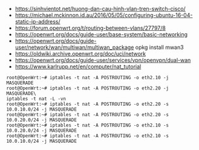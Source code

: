 - https://sinhvientot.net/huong-dan-cau-hinh-vlan-tren-switch-cisco/
- https://michael.mckinnon.id.au/2016/05/05/configuring-ubuntu-16-04-static-ip-address/
- https://forum.openwrt.org/t/routing-between-vlans/27797/8
- https://openwrt.org/docs/guide-user/base-system/basic-networking
- https://openwrt.org/docs/guide-user/network/wan/multiwan/multiwan_package
opkg install mwan3
- https://oldwiki.archive.openwrt.org/doc/uci/network
- https://openwrt.org/docs/guide-user/services/vpn/openvpn/dual-wan
- https://www.karlrupp.net/en/computer/nat_tutorial

```
root@OpenWrt:~# iptables -t nat -A POSTROUTING -o eth2.10 -j MASQUERADE
root@OpenWrt:~# iptables -t nat -A POSTROUTING -o eth2.20 -j MASQUERADE\
iptables -t nat -L -vn
root@OpenWrt:~# iptables -t nat -A POSTROUTING -o eth2.20 -s 10.0.10.0/24 -j MASQUERADE
root@OpenWrt:~# iptables -t nat -A POSTROUTING -o eth2.20 -s 10.0.20.0/24 -j MASQUERADE
root@OpenWrt:~# iptables -t nat -A POSTROUTING -o eth2.10 -s 10.0.20.0/24 -j MASQUERADE
root@OpenWrt:~# iptables -t nat -A POSTROUTING -o eth2.10 -s 10.0.10.0/24 -j MASQUERADE

```
